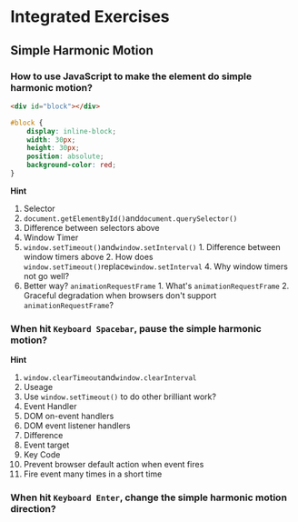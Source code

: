 #  Integrated Exercises

## Simple Harmonic Motion

### How to use JavaScript to make the element do simple harmonic motion?

```html
<div id="block"></div>
```

```css
#block {
    display: inline-block;
    width: 30px;
    height: 30px;
    position: absolute;
    background-color: red;
}
```

**Hint**

1. Selector
  1. `document.getElementById()`and`document.querySelector()`
  2. Difference between selectors above
2. Window Timer
  1. `window.setTimeout()`and`window.setInterval()`
    1. Difference between window timers above
    2. How does `window.setTimeout()`replace`window.setInterval`
    4. Why window timers not go well?
  2. Better way? `animationRequestFrame`
    1. What's `animationRequestFrame`
    2. Graceful degradation when browsers don't support `animationRequestFrame`?

### When hit `Keyboard Spacebar`, pause the simple harmonic motion?

**Hint**

1. `window.clearTimeout`and`window.clearInterval`
  1. Useage
  2. Use `window.setTimeout()` to do other brilliant work?
2. Event Handler
  1. DOM on-event handlers
  2. DOM event listener handlers
  3. Difference
  4. Event target
  5. Key Code
  6. Prevent browser default action when event fires
  7. Fire event many times in a short time

### When hit `Keyboard Enter`, change the simple harmonic motion direction?
